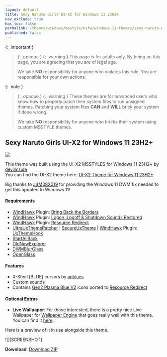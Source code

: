 ```yaml
---
layout: default
title: Sexy Naruto Girls UI-X2 for Windows 11 23H2+
nav_exclude: true
has_toc: false
permalink: /themes/windows/msstyle/nsfw/windows-11-themes/sexy-naruto-girls-ui-x2
published: false
---
```


{: .important }
> {: .opaque }
> {: .warning }
> This page is for adults only. By being on this page, you are agreeing that you are of legal age.
>
> We take **NO** responsibility for anyone who violates this rule. You are responsible for your own actions.

{: .note }
> {: .opaque }
> {: .warning }
> These themes are for advanced users who know how to properly patch their system files to run unsigned themes. 
> Patching your system files **CAN** and **WILL** brick your system if done wrong.
>
> We take **NO** responsibility for anyone who bricks their system using custom MSSTYLE themes.


## Sexy Naruto Girls UI-X2 for Windows 11 23H2+   

![][PREVIEW]

This theme was built using the UI-X2 MSSTYLES for Windows 11 23H2+ by [devillnside][DEVILLNSIDE]   
You can find the UI-X2 theme here: [UI-X2 Theme for Windows 11 23H2+][ORIGINAL]

Big thanks to [J4M3SX019][J4M3SX019] for providing the Windows 11 DWM fix needed to get this updated to Windows 11!

#### Requirements

*   [WindHawk][WINDHAWK] Plugin: [Bring Back the Borders][BRING_BACK_THE_BORDERS]
*   [WindHawk][WINDHAWK] Plugin: [Logon, Logoff & Shutdown Sounds Restored][LOGON_LOGOFF_SHUTDOWN_SOUNDS_RESTORED]
*   [WindHawk][WINDHAWK] Plugin: [Resource Redirect][RESOURCE_REDIRECT]
*   [UltraUxThemePatcher][ULTRA_UX_THEME_PATCHER] \| [SecureUxTheme][SECURE_UX_THEME] \| [WindHawk][WINDHAWK] Plugin: [UxThemeHook][UX_THEME_HOOK]
*   [StartAllBack][STARTALLBACK]
*   [OldNewExplorer][OLD_NEW_EXPLORER]
*   [DWMBlurGlass][DWM_BLUR_GLASS]
*   [OpenGlass][OPEN_GLASS]

#### Features

*   X-Steel \[BLUE\] cursors by [anblues][ANBLUES]
*   Custom sounds
*   Contains [Gen2 Plasma Blue V2][ICONS] icons ported to [Resource Redirect][RESOURCE_REDIRECT]

#### Optional Extras

*   **Live Wallpaper**: For those interested, there is a pretty nice Live Wallpaper for [Wallpaper Engine][WALLPAPER_ENGINE] that goes really well with this theme. You can find it [here][LIVE_WALLPAPER].

Here is a preview of it in use alongside this theme.

![][SCREENSHOT]

**Download**: [Download ZIP][DOWNLOAD_ZIP]

<!-- ////////////////////////////////////////////////////////////////////////////////////////////////////////////////////////////////////////////////////////////// -->

[PREVIEW]: https://the-back-room.info/assets/images/themes/nsfw/msstyle/SEXY-NARUTO-GIRLS-UI-X2.png

[WINDHAWK]: https://windhawk.net/

[BRING_BACK_THE_BORDERS]: https://windhawk.net/mods/w11-dwm-fix

[RESOURCE_REDIRECT]: https://windhawk.net/mods/icon-resource-redirect

[STARTALLBACK]: https://www.startallback.com/

[OLD_NEW_EXPLORER]: https://msfn.org/board/topic/170375-oldnewexplorer-119/

[DWM_BLUR_GLASS]: https://github.com/Maplespe/DWMBlurGlass

[OPEN_GLASS]: https://virtualcustoms.net/showthread.php/88998-OpenGlass-Installer-for-Windows-11-22H2

[LOGON_LOGOFF_SHUTDOWN_SOUNDS_RESTORED]: https://windhawk.net/mods/logon-logoff-shutdown-sounds

[ULTRA_UX_THEME_PATCHER]: https://mhoefs.eu/software_uxtheme.php

[SECURE_UX_THEME]: https://github.com/namazso/SecureUxTheme

[UX_THEME_HOOK]: https://windhawk.net/mods/uxtheme-hook

[ORIGINAL]: https://virtualcustoms.net/showthread.php/88154-UI-X2-Theme-for-Windows-10-19H1-22H2

[DEVILLNSIDE]: https://virtualcustoms.net/member.php/228009-devillnside

[ANBLUES]: https://www.deviantart.com/anblues

[ICONS]: https://virtualcustoms.net/showthread.php/83689-7tsp-Gen-2-Complete-Icon-Pack-Collection-for-w10-19h1

[J4M3SX019]: https://virtualcustoms.net/member.php/332654-J4M3SX019

[WALLPAPER_ENGINE]: https://store.steampowered.com/app/431960/Wallpaper_Engine/

[LIVE_WALLPAPER]: https://steamcommunity.com/sharedfiles/filedetails/?id=2568150829

[DOWNLOAD_ZIP]: https://github.com/The-Back-Room/Sexy-Naruto-Girls-UI-X2-Theme-for-Windows-11-23H2/archive/refs/heads/main.zip

<!-- ////////////////////////////////////////////////////////////////////////////////////////////////////////////////////////////////////////////////////////////// -->